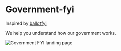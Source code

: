 # Government-fyi
Inspired by [ballotfyi](https://github.com/cjimmy/ballotfyi/)

We help you understand how our government works.

![Government FYI landing page](https://i.imgur.com/F4yeqfB.png)
